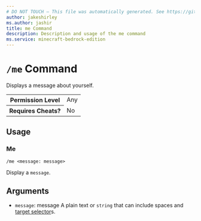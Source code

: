 ```yaml
---
# DO NOT TOUCH — This file was automatically generated. See https://github.com/mojang/minecraftapidocsgenerator to modify descriptions, examples, etc.
author: jakeshirley
ms.author: jashir
title: me Command
description: Description and usage of the me command
ms.service: minecraft-bedrock-edition
---
```

# `/me` Command
Displays a message about yourself.

<table>
  <tr>
    <th>Permission Level</th>
    <td>Any</td>
  </tr>
  <tr>
    <th>Requires Cheats?</th>
    <td>No</td>
  </tr>
</table>

## Usage
### Me
`/me <message: message>`

Display a `message`.

## Arguments
- `message`: message
A plain text or `string` that can include spaces and [target selector](https://learn.microsoft.com/minecraft/creator/documents/commandsintroduction#target-selectors)s.
